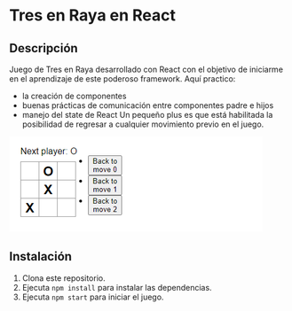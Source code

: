 # Tres en Raya en React
## Descripción
Juego de Tres en Raya desarrollado con React con el objetivo de iniciarme en el aprendizaje de este poderoso framework. 
Aquí practico:
* la creación de componentes
* buenas prácticas de comunicación entre componentes padre e hijos
* manejo del state de React
Un pequeño plus es que está habilitada la posibilidad de regresar a cualquier movimiento previo en el juego.

![Captura de pantalla](/screenshot.png)

## Instalación
1. Clona este repositorio.
2. Ejecuta `npm install` para instalar las dependencias.
3. Ejecuta `npm start` para iniciar el juego.
